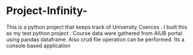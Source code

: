 # Project-Infinity-
This is a python project that keeps track of University Coerces . I built this as my test python project . Course data were gathered from AIUB portal using pandas dataframe. Also crud file operation can be performed. Its a console based application   
